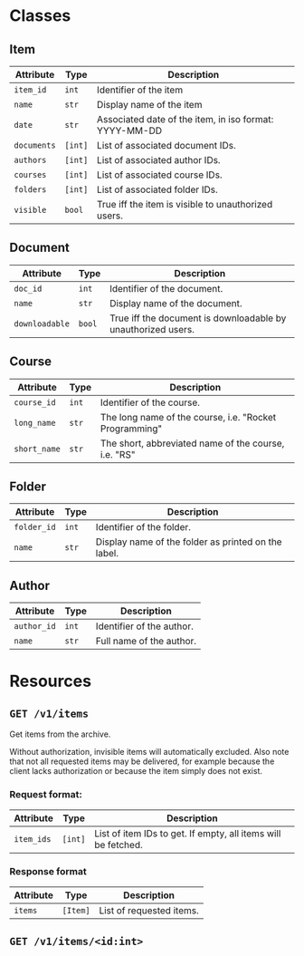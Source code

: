 # Classes

## Item

| Attribute     | Type      | Description                                               |
|---------------|-----------|-----------------------------------------------------------|
| `item_id`     | `int`     | Identifier of the item                                    |
| `name`        | `str`     | Display name of the item                                  |
| `date`        | `str`     | Associated date of the item, in iso format: YYYY-MM-DD    |
| `documents`   | `[int]`   | List of associated document IDs.                          |
| `authors`     | `[int]`   | List of associated author IDs.                            |
| `courses`     | `[int]`   | List of associated course IDs.                            |
| `folders`     | `[int]`   | List of associated folder IDs.                            |
| `visible`     | `bool`    | True iff the item is visible to unauthorized users.       |

## Document

| Attribute         | Type      | Description                                                   |
|-------------------|-----------|---------------------------------------------------------------|
| `doc_id`          | `int`     | Identifier of the document.                                   |
| `name`            | `str`     | Display name of the document.                                 |
| `downloadable`    | `bool`    | True iff the document is downloadable by unauthorized users.  |

## Course

| Attribute     | Type  | Description                                               |
|---------------|-------|-----------------------------------------------------------|
| `course_id`   | `int` | Identifier of the course.                                 |
| `long_name`   | `str` | The long name of the course, i.e. "Rocket Programming"    |
| `short_name`  | `str` | The short, abbreviated name of the course, i.e. "RS"      |

## Folder

| Attribute     | Type  | Description                                           |
|---------------|-------|-------------------------------------------------------|
| `folder_id`   | `int` | Identifier of the folder.                             |
| `name`        | `str` | Display name of the folder as printed on the label.   |

## Author

| Attribute     | Type  | Description               |
|---------------|-------|---------------------------|
| `author_id`   | `int` | Identifier of the author. |
| `name`        | `str` | Full name of the author.  |

# Resources

## `GET /v1/items`

Get items from the archive. 

Without authorization, invisible items will automatically excluded. Also note that not all requested items may be delivered, for example because the client lacks authorization or because the item simply does not exist.

### Request format:

| Attribute     | Type      | Description                                                   |
|---------------|-----------|---------------------------------------------------------------|
| `item_ids`    | `[int]`   | List of item IDs to get. If empty, all items will be fetched. |

### Response format

| Attribute | Type      | Description                       |
|-----------|-----------|-----------------------------------|
| `items`   | `[Item]`  | List of requested items.|

## `GET /v1/items/<id:int>`

